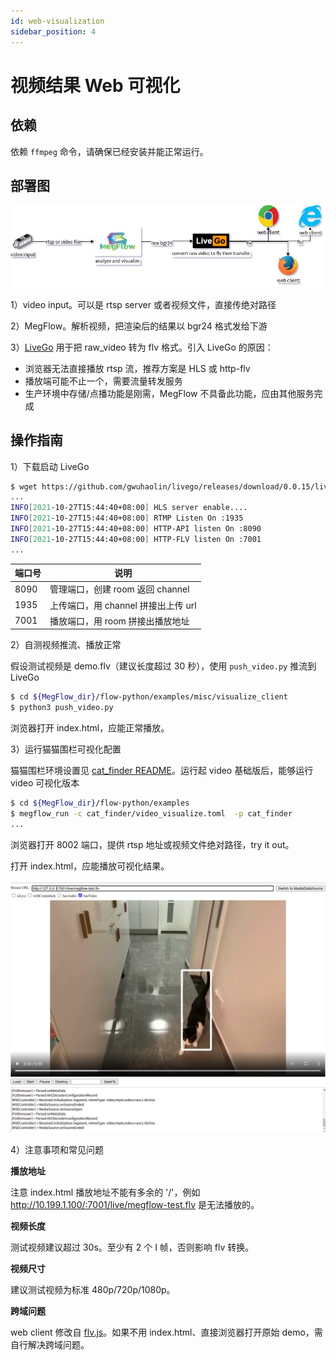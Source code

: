 ```yaml
---
id: web-visualization
sidebar_position: 4
---
```


# 视频结果 Web 可视化

## 依赖
依赖 `ffmpeg` 命令，请确保已经安装并能正常运行。

## 部署图

![](../images/visualize_deployment.jpg)

1）video input。可以是 rtsp server 或者视频文件，直接传绝对路径

2）MegFlow。解析视频，把渲染后的结果以 bgr24 格式发给下游

3）[LiveGo](https://github.com/gwuhaolin/livego) 用于把 raw_video 转为 flv 格式。引入 LiveGo 的原因：
* 浏览器无法直接播放 rtsp 流，推荐方案是 HLS 或 http-flv
* 播放端可能不止一个，需要流量转发服务
* 生产环境中存储/点播功能是刚需，MegFlow 不具备此功能，应由其他服务完成

## 操作指南

1）下载启动 LiveGo
```bash
$ wget https://github.com/gwuhaolin/livego/releases/download/0.0.15/livego_0.0.15_linux_amd64.tar.gz && tar xvf livego_0.0.15_linux_amd64.tar.gz && ./livego &
... 
INFO[2021-10-27T15:44:40+08:00] HLS server enable....                        
INFO[2021-10-27T15:44:40+08:00] RTMP Listen On :1935                         
INFO[2021-10-27T15:44:40+08:00] HTTP-API listen On :8090                     
INFO[2021-10-27T15:44:40+08:00] HTTP-FLV listen On :7001                     
...
```

| 端口号 | 说明 |
| --------- | ------ |
| 8090 | 管理端口，创建 room 返回 channel |
| 1935 | 上传端口，用 channel 拼接出上传 url |
| 7001 | 播放端口，用 room 拼接出播放地址 |

2）自测视频推流、播放正常

假设测试视频是 demo.flv（建议长度超过 30 秒），使用 `push_video.py` 推流到 LiveGo
```bash
$ cd ${MegFlow_dir}/flow-python/examples/misc/visualize_client
$ python3 push_video.py
```
浏览器打开 index.html，应能正常播放。

3）运行猫猫围栏可视化配置

猫猫围栏环境设置见 [ cat_finder README](https://github.com/MegEngine/MegFlow/tree/master/flow-python/examples/cat_finder)。运行起 video 基础版后，能够运行video 可视化版本

```bash
$ cd ${MegFlow_dir}/flow-python/examples
$ megflow_run -c cat_finder/video_visualize.toml  -p cat_finder
...
```
浏览器打开 8002 端口，提供 rtsp 地址或视频文件绝对路径，try it out。

打开 index.html，应能播放可视化结果。

![](../images/visualize_result.jpg)


4）注意事项和常见问题

**播放地址**

注意 index.html 播放地址不能有多余的 '/'，例如 http://10.199.1.100/:7001/live/megflow-test.flv 是无法播放的。

**视频长度**

测试视频建议超过 30s。至少有 2 个 I 帧，否则影响 flv 转换。

**视频尺寸**

建议测试视频为标准 480p/720p/1080p。

**跨域问题**

web client 修改自 [flv.js](https://github.com/bilibili/flv.js)。如果不用 index.html、直接浏览器打开原始 demo，需自行解决跨域问题。
